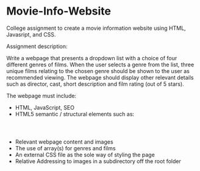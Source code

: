 # Movie-Info-Website
College assignment to create a movie information website using HTML, Javasript, and CSS.

Assignment description:

Write a webpage that presents a dropdown list with a choice of four different genres of films. 
When the user selects a genre from the list, three unique films relating to the chosen genre should be shown to the user as recommended viewing. 
The webpage should display other relevant details such as director, cast, short description and film rating (out of 5 stars).

The webpage must include:
- HTML, JavaScript, SEO
- HTML5 semantic / structural elements such as:
  <header> <nav> <section> <article> <aside> <footer>
- Relevant webpage content and images
- The use of array(s) for genres and films
- An external CSS file as the sole way of styling the page
- Relative Addressing to images in a subdirectory off the root folder

